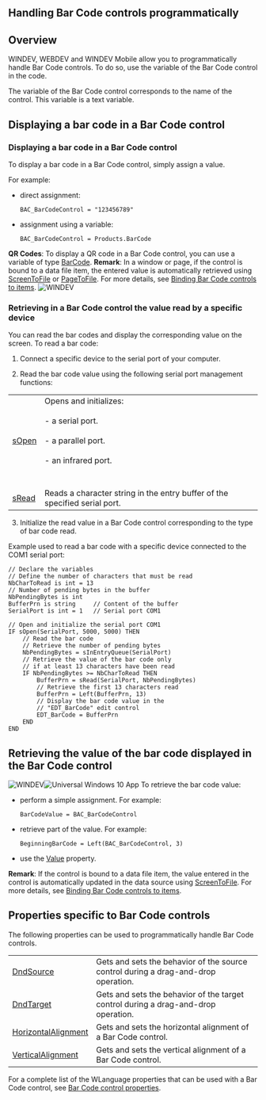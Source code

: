 


## Handling Bar Code controls programmatically
			



<a name="NOTE1"></a>
<a name="NOTE1_1"></a>


## Overview
<a name="overview_ELTTEXTE000240"></a>
WINDEV, WEBDEV and WINDEV Mobile allow you to programmatically handle Bar Code controls. To do so, use the variable of the Bar Code control in the code.

The variable of the Bar Code control corresponds to the name of the control. This variable is a text variable.







<a name="NOTE2"></a>
<a name="NOTE2_1"></a>


## Displaying a bar code in a Bar Code control
<a name="displaying_bar_code_bar_code_control_ELTTEXTE000264"></a>


### Displaying a bar code in a Bar Code control
<a name="displaying_bar_code_bar_code_control_ELTPARAGRAPHE000072"></a>

To display a bar code in a Bar Code control, simply assign a value.

For example:

- direct assignment:
	
	```wl
	BAC_BarCodeControl = "123456789"
	```


- assignment using a variable:
	
	```wl
	BAC_BarCodeControl = Products.BarCode
	```





**QR Codes**: 
To display a QR code in a Bar Code control, you can use a variable of type [BarCode](../WDLang5/1000019451.md). 
**Remark**: In a window or page, if the control is bound to a data file item, the entered value is automatically retrieved using [ScreenToFile](../WDLang4/3044146.md) or [PageToFile](../WDLang4/3044022.md). For more details, see [Binding Bar Code controls to items](../WDChamp/1013010.md).
<a name="NOTE2_2"></a>
![WINDEV](https://doc.pcsoft.fr/ext/images/us/WD.png) 

### Retrieving in a Bar Code control the value read by a specific device
<a name="retrieving_bar_code_control_the_value_read_specific_device_ELTPARAGRAPHE000115"></a>

You can read the bar codes and display the corresponding value on the screen. To read a bar code:

1. Connect a specific device to the serial port of your computer.

2. Read the bar code value using the following serial port management functions: 


|   |   |
| --- | --- |
| [sOpen](../WDLang3/3062013.md) | Opens and initializes:<br><br>	- a serial port.<br><br>	- a parallel port.<br><br>	- an infrared port.<br><br><br> |
| [sRead](../WDLang3/3062012.md) | Reads a character string in the entry buffer of the specified serial port. |

3. Initialize the read value in a Bar Code control corresponding to the type of bar code read.




Example used to read a bar code with a specific device connected to the COM1 serial port:


```wl
// Declare the variables 
// Define the number of characters that must be read 
NbCharToRead is int = 13 
// Number of pending bytes in the buffer 
NbPendingBytes is int 
BufferPrn is string 	// Content of the buffer 
SerialPort is int = 1 	// Serial port COM1 

// Open and initialize the serial port COM1 
IF sOpen(SerialPort, 5000, 5000) THEN 
	// Read the bar code 
	// Retrieve the number of pending bytes 
	NbPendingBytes = sInEntryQueue(SerialPort) 
	// Retrieve the value of the bar code only 
	// if at least 13 characters have been read 
	IF NbPendingBytes >= NbCharToRead THEN 
		BufferPrn = sRead(SerialPort, NbPendingBytes) 
		// Retrieve the first 13 characters read 
		BufferPrn = Left(BufferPrn, 13) 
		// Display the bar code value in the 
		// "EDT_BarCode" edit control 
		EDT_BarCode = BufferPrn 
	END 
END
```


<a name="NOTE3"></a>
<a name="NOTE3_1"></a>


## Retrieving the value of the bar code displayed in the Bar Code control
<a name="retrieving_the_value_the_bar_code_displayed_the_bar_code_control_ELTTEXTE000314"></a>
![WINDEV](https://doc.pcsoft.fr/ext/images/us/WD.png)![Universal Windows 10 App](https://doc.pcsoft.fr/ext/images/us/UNIVERSALAPP.png) To retrieve the bar code value:

- perform a simple assignment. 
	For example:
	
	```wl
	BarCodeValue = BAC_BarCodeControl
	```


- retrieve part of the value. 
	For example:
	
	```wl
	BeginningBarCode = Left(BAC_BarCodeControl, 3)
	```


- use the [Value](../Proprietes/2510130.md) property.




**Remark**: If the control is bound to a data file item, the value entered in the control is automatically updated in the data source using [ScreenToFile](../WDLang4/3044146.md). For more details, see [Binding Bar Code controls to items](../WDChamp/1013010.md).

<a name="NOTE4"></a>
<a name="NOTE4_1"></a>


## Properties specific to Bar Code controls
<a name="properties_specific_bar_code_controls_ELTTEXTE000338"></a>
The following properties can be used to programmatically handle Bar Code controls.


|   |   |
| --- | --- |
| [DndSource](../Proprietes/2510014.md) | Gets and sets the behavior of the source control during a drag-and-drop operation. |
| [DndTarget](../Proprietes/2510016.md) | Gets and sets the behavior of the target control during a drag-and-drop operation. |
| [HorizontalAlignment](../Proprietes/2510023.md) | Gets and sets the horizontal alignment of a Bar Code control. |
| [VerticalAlignment](../Proprietes/2510054.md) | Gets and sets the vertical alignment of a Bar Code control. |



For a complete list of the WLanguage properties that can be used with a Bar Code control, see [Bar Code control properties](../WDChamp/1013019.md).


